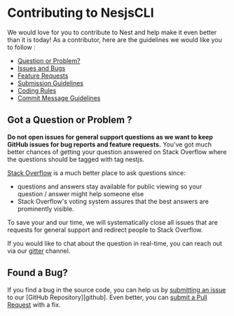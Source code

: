 # Contributing to NesjsCLI
We would love for you to contribute to Nest and help make it even better than it is today! As a contributor, here are the guidelines we would like you to follow :
 - [Question or Problem?](#question)
 - [Issues and Bugs](#issue)
 - [Feature Requests](#feature)
 - [Submission Guidelines](#submit)
 - [Coding Rules](#rules)
 - [Commit Message Guidelines](#commit)

## <a name="question"></a> Got a Question or Problem ?
**Do not open issues for general support questions as we want to keep GitHub issues for bug reports and feature requests.** You've got much better chances of getting your question answered on Stack Overflow where the questions should be tagged with tag nestjs.

[Stack Overflow](https://stackoverflow.com/questions/tagged/nestjs) is a much better place to ask questions since:

 - questions and answers stay available for public viewing so your question / answer might help someone else
 - Stack Overflow's voting system assures that the best answers are prominently visible.

To save your and our time, we will systematically close all issues that are requests for general support and redirect people to Stack Overflow.

If you would like to chat about the question in real-time, you can reach out via our [gitter](https://gitter.im/nestjs/nest-cli) channel.

## <a name="issue"></a> Found a Bug?
If you find a bug in the source code, you can help us by
[submitting an issue](#submit-issue) to our [GitHub Repository][github]. Even better, you can
[submit a Pull Request](#submit-pr) with a fix.

